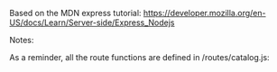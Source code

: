 Based on the MDN express tutorial:
https://developer.mozilla.org/en-US/docs/Learn/Server-side/Express_Nodejs

Notes:

As a reminder, all the route functions are defined in /routes/catalog.js:
